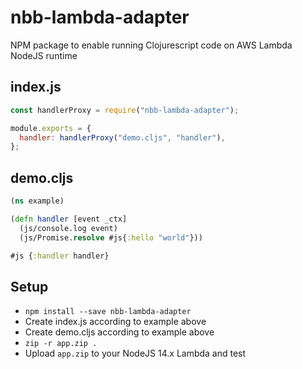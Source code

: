 # nbb-lambda-adapter
NPM package to enable running Clojurescript code on AWS Lambda NodeJS runtime

## index.js

```javascript
const handlerProxy = require("nbb-lambda-adapter");

module.exports = {
  handler: handlerProxy("demo.cljs", "handler"),
};
```

## demo.cljs

```clojure
(ns example)

(defn handler [event _ctx]
  (js/console.log event)
  (js/Promise.resolve #js{:hello "world"}))

#js {:handler handler}
```

## Setup

* `npm install --save nbb-lambda-adapter`
* Create index.js according to example above
* Create demo.cljs according to example above
* `zip -r app.zip .`
*  Upload `app.zip` to your NodeJS 14.x Lambda and test

